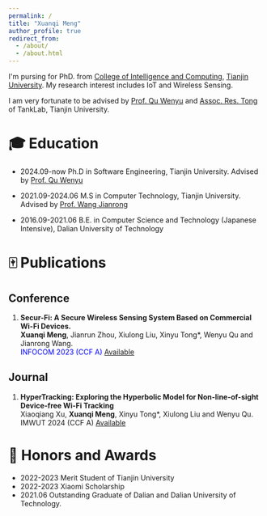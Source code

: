 ```yaml
---
permalink: /
title: "Xuanqi Meng"
author_profile: true
redirect_from: 
  - /about/
  - /about.html
---
```


I'm pursing for PhD. from [College of Intelligence and Computing](https://cic.tju.edu.cn/), [Tianjin University](https://www.tju.edu.cn/). My research interest includes IoT and Wireless Sensing.

I am very fortunate to be advised by [Prof. Qu Wenyu](https://cic.tju.edu.cn/faculty/wyqu/index.html) and [Assoc. Res. Tong](http://cic.tju.edu.cn/faculty/tongxinyu/index.html) of TankLab, Tianjin University. 


🎓 Education
======
* 2024.09-now  Ph.D in Software Engineering, Tianjin University. Advised by [Prof. Qu Wenyu](https://cic.tju.edu.cn/faculty/wyqu/index.html) 

* 2021.09-2024.06 M.S in Computer Technology, Tianjin University. Advised by [Prof. Wang Jianrong](https://cic.tju.edu.cn/faculty/wjr/researchInfo.html)

* 2016.09-2021.06 B.E. in Computer Science and Technology (Japanese Intensive), Dalian University of Technology

🀄 Publications
======
Conference
------
1. **Secur-Fi: A Secure Wireless Sensing System Based on Commercial Wi-Fi Devices.** <br/>
   **Xuanqi Meng**, Jianrun Zhou, Xiulong Liu, Xinyu Tong*, Wenyu Qu and Jianrong Wang.<br/>
   <font color = blue> INFOCOM 2023 (CCF A) </font>[Available](https://ieeexplore.ieee.org/abstract/document/10229055)

Journal
------
1. **HyperTracking: Exploring the Hyperbolic Model for Non-line-of-sight Device-free Wi-Fi Tracking**<br/>
   Xiaoqiang Xu, **Xuanqi Meng**, Xinyu Tong*, Xiulong Liu and Wenyu Qu.<br/>
   IMWUT 2024 (CCF A) [Available](https://dl.acm.org/doi/abs/10.1145/3631434)

 🎉 Honors and Awards
======
* 2022-2023 Merit Student of Tianjin University
* 2022-2023 Xiaomi Scholarship
* 2021.06 Outstanding Graduate of Dalian and Dalian University of Technology.
